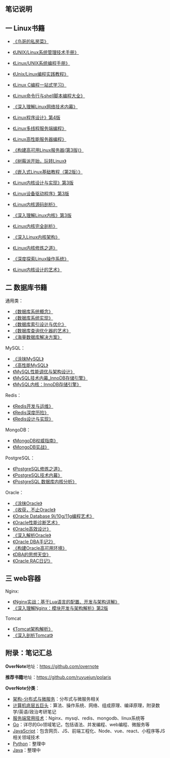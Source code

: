 ## 笔记说明

## 一 Linux书籍

- [《鸟哥的私房菜》](https://book.douban.com/subject/4889838/)
- [《UNIX/Linux系统管理技术手册》](https://book.douban.com/subject/10747453/)
- [《Linux/UNIX系统编程手册》](https://book.douban.com/subject/25809330/)
- [《Unix/Linux编程实践教程》](https://book.douban.com/subject/1219329/)
- [《Linux C编程一站式学习》](https://book.douban.com/subject/4141733/)
- [《Linux命令行与shell脚本编程大全》](https://book.douban.com/subject/26854226/)

- [《深入理解Linux网络技术内幕》](https://book.douban.com/subject/4015134/)
- [《Linux程序设计》第4版](https://book.douban.com/subject/4831448/)
- [《Linux多线程服务端编程》](https://book.douban.com/subject/20471211/)
- [《Linux高性能服务器编程》](https://book.douban.com/subject/24722611/)
- [《构建高可用Linux服务器(第3版)》](https://book.douban.com/subject/26347915/)
- [《树莓派开始，玩转Linux》](https://book.douban.com/subject/30259573/)
- [《嵌入式Linux基础教程（第2版）》](https://book.douban.com/subject/10599779/)

- [《Linux内核设计与实现》第3版](https://book.douban.com/subject/6097773/)
- [《Linux设备驱动程序》第3版](https://book.douban.com/subject/1723151/)
- [《Linux内核源码剖析》](https://book.douban.com/subject/5914256/)
- [《深入理解Linux内核》第3版](https://book.douban.com/subject/2287506/)
- [《Linux内核完全剖析》](https://book.douban.com/subject/3229243/)
- [《深入Linux内核架构》](https://book.douban.com/subject/4843567/)
- [《Linux内核修炼之道》](https://book.douban.com/subject/4895627/)
- [《深度探索Linux操作系统》](https://book.douban.com/subject/25743846/)
- [《Linux内核设计的艺术》](https://book.douban.com/subject/24708145/)

## 二 数据库书籍

通用类：
- [《数据库系统概念》](https://book.douban.com/subject/10548379/)
- [《数据库系统实现》](https://book.douban.com/subject/4838430/)
- [《数据库索引设计与优化》](https://book.douban.com/subject/26419771/)
- [《数据库查询优化器的艺术》](https://book.douban.com/subject/25815707/)
- [《海量数据库解决方案》](https://book.douban.com/subject/5346169/)

MySQL：
- [《涂抹MySQL》](https://book.douban.com/subject/25898562/)
- [《高性能MySQL》](https://book.douban.com/subject/23008813/)
- [《MySQL性能调优与架构设计》](https://book.douban.com/subject/3729677/)
- [《MySQL技术内幕_InnoDB存储引擎》](https://book.douban.com/subject/24708143/)
- [《MySQL内核：InnoDB存储引擎》](https://book.douban.com/subject/25872763/)

Redis：
- [《Redis开发与运维》](https://book.douban.com/subject/26971561/)
- [《Redis深度历险》](https://book.douban.com/subject/30386804/)
- [《Redis设计与实现》](https://book.douban.com/subject/25900156/)

MongoDB：
- [《MongoDB权威指南》](https://book.douban.com/subject/25798102/)
- [《MongoDB实战》](https://book.douban.com/subject/19977785/)

PostgreSQL：
- [《PostgreSQL修炼之道》](https://book.douban.com/subject/26389922/)
- [《PostgreSQL技术内幕》](https://book.douban.com/subject/30256561/)
- [《PostgreSQL 数据库内核分析》](https://book.douban.com/subject/6971366/)

Oracle：
- [《涂抹Oracle》](https://book.douban.com/subject/4196676/)
- [《收获，不止Oracle》](https://book.douban.com/subject/23857303/)
- [《Oracle Database 9i/10g/11g编程艺术》](https://book.douban.com/subject/5402711/)
- [《Oracle性能诊断艺术》](https://book.douban.com/subject/4076215/)
- [《Oracle高效设计》](https://book.douban.com/subject/1503909/)
- [《深入解析Oracle》](https://book.douban.com/subject/3393767/)
- [《Oracle DBA手记2》](https://book.douban.com/subject/5362865/)
- [《构建Oracle高可用环境》](https://book.douban.com/subject/2531036/)
- [《DBA的思想天空》](https://book.douban.com/subject/19966085/)
- [《Oracle RAC日记》](https://book.douban.com/subject/4838427/)

## 三 web容器

Nginx:
- [《Nginx实战：基于Lua语言的配置、开发与架构详解》](https://book.douban.com/subject/30459546/)
- [《深入理解Nginx：模块开发与架构解析》第2版](https://book.douban.com/subject/26745255/)


Tomcat
- [《Tomcat架构解析》](https://book.douban.com/subject/27034717/)
- [《深入剖析Tomcat》](https://book.douban.com/subject/10426640/)

## 附录：笔记汇总

**OverNote**地址：https://github.com/overnote   

**推荐书籍**地址：https://github.com/ruyuejun/polaris  

**OverNote分类**：  
- [架构-分布式与微服务](https://github.com/overnote/architecture/)：分布式与微服务相关
- [计算机底层五巨头](https://github.com/overnote/fivex)：算法、操作系统、网络、组成原理、编译原理，附录数学/英语/政治考研笔记
- [服务端常用技术](https://github.com/overnote/serverside)：Nginx、mysql、redis、mongodb、linux系统等
- [Go](https://github.com/overnote/golang)：详尽的Go领域笔记，包括语法、并发编程、web编程、微服务等
- [JavaScript](https://github.com/overnote/javascript)：包含网页、JS、前端工程化、Node、vue、react、小程序等JS相关领域技术
- [Python](https://github.com/overnote/python)：整理中
- [Java](https://github.com/overnote/java)：整理中